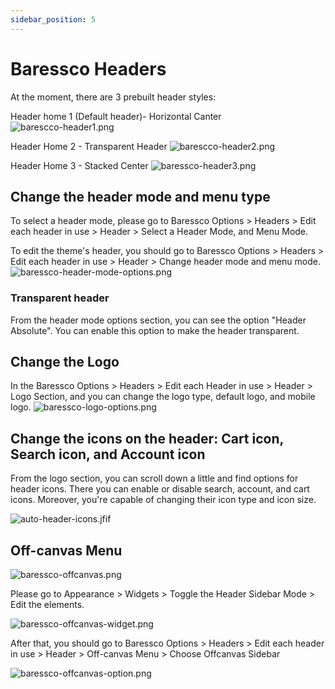 ```yaml
---
sidebar_position: 5
---
```


# Baressco Headers
At the moment, there are 3 prebuilt header styles:

Header home 1 (Default header)- Horizontal Canter
![barescco-header1.png](img/barescco-header1.png)

Header Home 2 - Transparent Header
![barescco-header2.png](img/barescco-header2.png)

Header Home 3 - Stacked Center
![baressco-header3.png](img/baressco-header3.png)

## Change the header mode and menu type
To select a header mode, please go to Baressco Options > Headers > Edit each header in use > Header > Select a Header Mode, and Menu Mode. 

To edit the theme's header, you should go to Baressco Options > Headers > Edit each header in use > Header > Change header mode and menu mode.
![baressco-header-mode-options.png](img/baressco-header-mode-options.png)

### Transparent header
From the header mode options section, you can see the option "Header Absolute". You can enable this option to make the header transparent.

## Change the Logo
In the Baressco Options > Headers > Edit each Header in use > Header > Logo Section, and you can change the logo type, default logo, and mobile logo.
![baressco-logo-options.png](img/baressco-logo-options.png)

## Change the icons on the header: Cart icon, Search icon, and Account icon

From the logo section, you can scroll down a little and find options for header icons.
There you can enable or disable search, account, and cart icons. Moreover, you're capable of changing their icon type and icon size.

![auto-header-icons.jfif](img/auto-header-icons.jfif)

## Off-canvas Menu

![baressco-offcanvas.png](img/baressco-offcanvas.png)

Please go to Appearance > Widgets > Toggle the Header Sidebar Mode > Edit the elements. 

![baressco-offcanvas-widget.png](img/baressco-offcanvas-widget.png)

After that, you should go to Baressco Options > Headers > Edit each header in use > Header > Off-canvas Menu > Choose Offcanvas Sidebar

![baressco-offcanvas-option.png](img/baressco-offcanvas-option.png)


